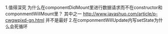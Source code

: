 1.值得深究
    为什么在componentDidMount里进行数据请求而不在constructor和componmentWillMount里？
        其中之一
            http://www.javashuo.com/article/p-cwgwpjxd-gn.html
            并不是最好
2.在componmentWillUpdate内写setState为什么会死循环